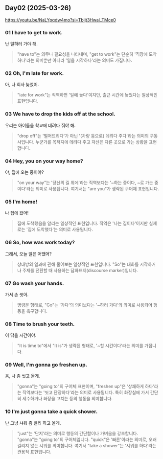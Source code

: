 ## Day02 (2025-03-26)
https://youtu.be/NaLYpqdw4mo?si=Tbjjt3Hwal_TMce0

### 01 I have to get to work.
난 일하러 가야 해.
> "have to"는 의무나 필요성을 나타내며, "get to work"는 단순히 '직장에 도착하다'라는 의미뿐만 아니라 '일을 시작하다'라는 의미도 가집니다.

### 02 Oh, I'm late for work.
아, 나 회사 늦었어.
> "late for work"는 직역하면 '일에 늦다'이지만, 출근 시간에 늦었다는 일상적인 표현입니다.

### 03 We have to drop the kids off at the school.
우리는 아이들을 학교에 데려다 줘야 해.
> "drop off"는 '떨어뜨리다'가 아닌 '(차량 등으로) 데려다 주다'라는 의미의 구동사입니다. 누군가를 목적지에 데려다 주고 자신은 다른 곳으로 가는 상황을 표현합니다.

### 04 Hey, you on your way home?
야, 집에 오는 중이야?
> "on your way"는 '당신의 길 위에'라는 직역보다는 '~하는 중이다, ~로 가는 중이다'라는 의미로 사용됩니다. 여기서는 "are you"가 생략된 구어체 표현입니다.

### 05 I'm home!
나 집에 왔어!
> 집에 도착했음을 알리는 일상적인 표현입니다. 직역은 '나는 집이다'이지만 실제로는 '집에 도착했다'는 의미로 사용됩니다.

### 06 So, how was work today?
그래서, 오늘 일은 어땠어?
> 상대방의 일과에 관해 물어보는 일상적인 표현입니다. "So"는 대화를 시작하거나 주제를 전환할 때 사용하는 담화표지(discourse marker)입니다.

### 07 Go wash your hands.
가서 손 씻어.
> 명령문 형태로, "Go"는 '가다'의 의미보다는 '~하러 가다'의 의미로 사용되어 행동을 촉구합니다.

### 08 Time to brush your teeth.
이 닦을 시간이야.
> "It is time to"에서 "It is"가 생략된 형태로, '~할 시간이다'라는 의미를 가집니다.

### 09 Well, I'm gonna go freshen up.
음, 나 좀 씻고 올게.
> "gonna"는 "going to"의 구어체 표현이며, "freshen up"은 '상쾌하게 하다'라는 직역보다는 '씻고 단장하다'라는 의미로 사용됩니다. 특히 화장실에 가서 간단히 세수하거나 화장을 고치는 등의 행동을 의미합니다.

### 10 I'm just gonna take a quick shower.
난 그냥 샤워 좀 빨리 하고 올게.
> "just"는 '단지'라는 의미로 행동의 간단함이나 가벼움을 강조합니다. "gonna"는 "going to"의 구어체입니다. "quick"은 '빠른'이라는 의미로, 오래 걸리지 않는 샤워를 의미합니다. 여기서 "take a shower"는 '샤워를 하다'라는 관용적 표현입니다.